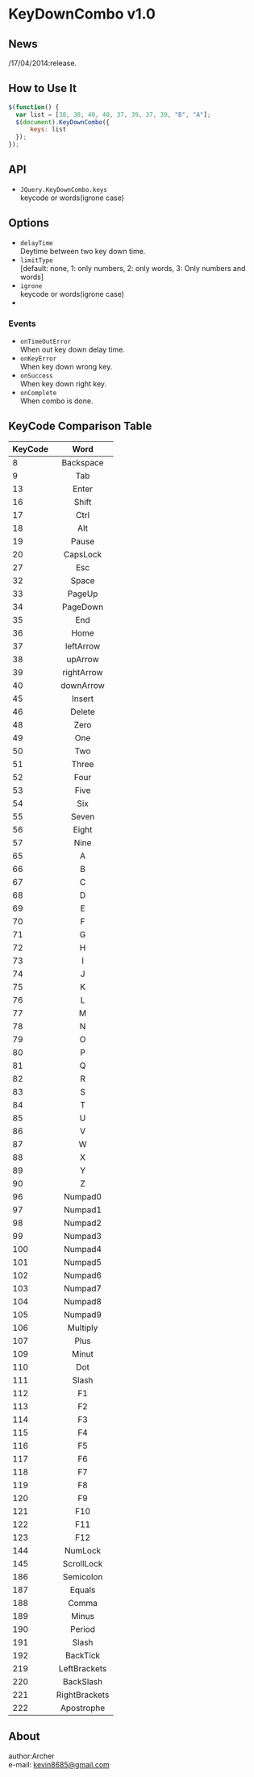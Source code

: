 KeyDownCombo v1.0
============

## News
/17/04/2014:release.

## How to Use It
``` javascript
$(function() {
  var list = [38, 38, 40, 40, 37, 39, 37, 39, "B", "A"];
  $(document).KeyDownCombo({ 
      keys: list
  });
});
```
## API
- `JQuery.KeyDownCombo.keys` <br/>keycode or words(igrone case)

## Options
- `delayTime` <br/>Deytime between two key down time.
- `limitType` <br/>[default: none, 1: only numbers, 2: only words, 3: Only numbers and words]
- `igrone` <br/>keycode or words(igrone case)
- 
### Events
- `onTimeOutError` <br/>When out key down delay time.
- `onKeyError` <br/>When key down wrong key.
- `onSuccess` <br/>When key down right key.
- `onComplete` <br/>When combo is done.

## KeyCode Comparison Table
| KeyCode       | Word           |
| ------------- |:-------------:|
| 8 | Backspace |
| 9 | Tab |
| 13 | Enter |
| 16 | Shift |
| 17 | Ctrl |
| 18 | Alt |
| 19 | Pause |
| 20 | CapsLock |
| 27 | Esc |
| 32 | Space |
| 33 | PageUp |
| 34 | PageDown |
| 35 | End |
| 36 | Home |
| 37 | leftArrow |
| 38 | upArrow |
| 39 | rightArrow |
| 40 | downArrow |
| 45 | Insert |
| 46 | Delete |
| 48 | Zero |
| 49 | One |
| 50 | Two |
| 51 | Three |
| 52 | Four |
| 53 | Five |
| 54 | Six |
| 55 | Seven |
| 56 | Eight |
| 57 | Nine |
| 65 | A |
| 66 | B |
| 67 | C |
| 68 | D |
| 69 | E |
| 70 | F |
| 71 | G |
| 72 | H |
| 73 | I |
| 74 | J |
| 75 | K |
| 76 | L |
| 77 | M |
| 78 | N |
| 79 | O |
| 80 | P |
| 81 | Q |
| 82 | R |
| 83 | S |
| 84 | T |
| 85 | U |
| 86 | V |
| 87 | W |
| 88 | X |
| 89 | Y |
| 90 | Z |
| 96 | Numpad0 |
| 97 | Numpad1 |
| 98 | Numpad2 |
| 99 | Numpad3 |
| 100 | Numpad4 |
| 101 | Numpad5 |
| 102 | Numpad6 |
| 103 | Numpad7 |
| 104 | Numpad8 |
| 105 | Numpad9 |
| 106 | Multiply |
| 107 | Plus | 
| 109 | Minut |
| 110 | Dot |
| 111 | Slash | 
| 112 | F1 |
| 113 | F2 |
| 114 | F3 |
| 115 | F4 |
| 116 | F5 |
| 117 | F6 |
| 118 | F7 |
| 119 | F8 |
| 120 | F9 |
| 121 | F10 |
| 122 | F11 |
| 123 | F12 |
| 144 | NumLock |
| 145 | ScrollLock |
| 186 | Semicolon |
| 187 | Equals | 
| 188 | Comma | 
| 189 | Minus |
| 190 | Period | 
| 191 | Slash |
| 192 | BackTick |
| 219 | LeftBrackets |
| 220 | BackSlash |
| 221 | RightBrackets |
| 222 | Apostrophe |
## About
author:Archer<br/>
e-mail: kevin8685@gmail.com
